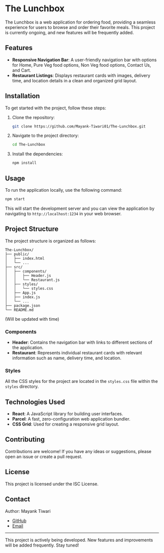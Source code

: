 # The Lunchbox

The Lunchbox is a web application for ordering food, providing a seamless experience for users to browse and order their favorite meals. This project is currently ongoing, and new features will be frequently added.

## Features

- **Responsive Navigation Bar**: A user-friendly navigation bar with options for Home, Pure Veg food options, Non Veg food options, Contact Us, and Cart.
- **Restaurant Listings**: Displays restaurant cards with images, delivery time, and location details in a clean and organized grid layout.

## Installation

To get started with the project, follow these steps:

1. Clone the repository:
   ```bash
   git clone https://github.com/Mayank-Tiwari01/The-Lunchbox.git
2. Navigate to the project directory:
   ```bash
   cd The-Lunchbox
   ```
3. Install the dependencies:
   ```bash
   npm install
   ```

## Usage

To run the application locally, use the following command:

```bash
npm start
```

This will start the development server and you can view the application by navigating to `http://localhost:1234` in your web browser.

## Project Structure

The project structure is organized as follows:

```
The-Lunchbox/
├── public/
│   ├── index.html
│   └── ...
├── src/
│   ├── components/
│   │   ├── Header.js
│   │   └── Restaurant.js
│   ├── styles/
│   │   └── styles.css
│   ├── App.js
│   ├── index.js
│   └── ...
├── package.json
└── README.md
```
(Will be updated with time)

### Components

- **Header**: Contains the navigation bar with links to different sections of the application.
- **Restaurant**: Represents individual restaurant cards with relevant information such as name, delivery time, and location.

### Styles

All the CSS styles for the project are located in the `styles.css` file within the `styles` directory.

## Technologies Used

- **React**: A JavaScript library for building user interfaces.
- **Parcel**: A fast, zero-configuration web application bundler.
- **CSS Grid**: Used for creating a responsive grid layout.

## Contributing

Contributions are welcome! If you have any ideas or suggestions, please open an issue or create a pull request.

## License

This project is licensed under the ISC License.

## Contact

Author: Mayank Tiwari
- [GitHub](https://github.com/Mayank-Tiwari01)
- [Email](mailto:mayank.tiwari0106@gmail.com)

---

This project is actively being developed. New features and improvements will be added frequently. Stay tuned!

```